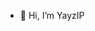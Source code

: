 - 👋 Hi, I’m YayzIP
<!--- 👀 I’m interested in ...
- 🌱 I’m currently learning ...
- 💞️ I’m looking to collaborate on ...
- 📫 How to reach me ...
- 😄 Pronouns: ...
- ⚡ Fun fact: ...

YayzIP/YayzIP is a ✨ special ✨ repository because its `README.md` (this file) appears on your GitHub profile.
You can click the Preview link to take a look at your changes.
--->
